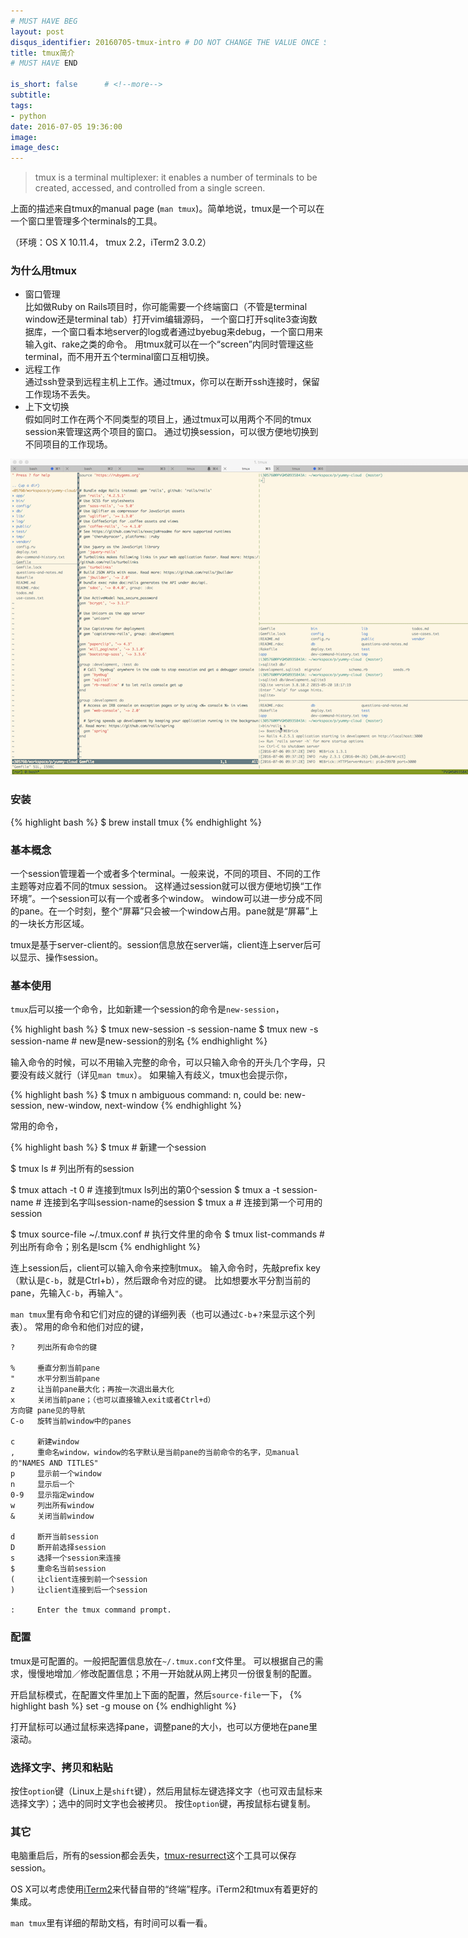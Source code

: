 ```yaml
---
# MUST HAVE BEG
layout: post
disqus_identifier: 20160705-tmux-intro # DO NOT CHANGE THE VALUE ONCE SET
title: tmux简介
# MUST HAVE END

is_short: false      # <!--more-->
subtitle:
tags: 
- python
date: 2016-07-05 19:36:00
image: 
image_desc: 
---
```


> tmux is a terminal multiplexer: it enables a number of terminals to be created, accessed, and controlled from a single screen.

上面的描述来自tmux的manual page (`man tmux`)。简单地说，tmux是一个可以在一个窗口里管理多个terminals的工具。

（环境：OS X 10.11.4， tmux 2.2，iTerm2 3.0.2）

### 为什么用tmux
- 窗口管理     
  比如做Ruby on Rails项目时，你可能需要一个终端窗口（不管是terminal window还是terminal tab）打开vim编辑源码，
  一个窗口打开sqlite3查询数据库，一个窗口看本地server的log或者通过byebug来debug，一个窗口用来输入git、rake之类的命令。
  用tmux就可以在一个“screen”内同时管理这些terminal，而不用开五个terminal窗口互相切换。
- 远程工作     
  通过ssh登录到远程主机上工作。通过tmux，你可以在断开ssh连接时，保留工作现场不丢失。
- 上下文切换     
  假如同时工作在两个不同类型的项目上，通过tmux可以用两个不同的tmux session来管理这两个项目的窗口。
  通过切换session，可以很方便地切换到不同项目的工作现场。
  
<!-- at least one blank line before <div>, <p>, <pre> or <table>,
and one blank after </div>.
but you can use <span>, <cite>, <del> freely -->
<div style="text-align: center;">
  <img src="/images/blog/tmux-ror.png" alt="tmux snapshot" style="max-width:800px;">
</div>

### 安装

{% highlight bash %}
$ brew install tmux
{% endhighlight %}

### 基本概念
一个session管理着一个或者多个terminal。一般来说，不同的项目、不同的工作主题等对应着不同的tmux session。
这样通过session就可以很方便地切换“工作环境”。一个session可以有一个或者多个window。
window可以进一步分成不同的pane。在一个时刻，整个“屏幕”只会被一个window占用。pane就是“屏幕”上的一块长方形区域。

tmux是基于server-client的。session信息放在server端，client连上server后可以显示、操作session。

### 基本使用
`tmux`后可以接一个命令，比如新建一个session的命令是`new-session`，
<!--more-->

{% highlight bash %}
$ tmux new-session -s session-name
$ tmux new -s session-name          # new是new-session的别名
{% endhighlight %}

输入命令的时候，可以不用输入完整的命令，可以只输入命令的开头几个字母，只要没有歧义就行（详见`man tmux`）。
如果输入有歧义，tmux也会提示你，

{% highlight bash %}
$ tmux n
ambiguous command: n, could be: new-session, new-window, next-window
{% endhighlight %}

常用的命令，

{% highlight bash %}
$ tmux                    # 新建一个session

$ tmux ls                 # 列出所有的session

$ tmux attach -t 0        # 连接到tmux ls列出的第0个session
$ tmux a -t session-name  # 连接到名字叫session-name的session
$ tmux a                  # 连接到第一个可用的session

$ tmux source-file ~/.tmux.conf # 执行文件里的命令
$ tmux list-commands            # 列出所有命令；别名是lscm
{% endhighlight %}

连上session后，client可以输入命令来控制tmux。
输入命令时，先敲prefix key（默认是`C-b`，就是Ctrl+b），然后跟命令对应的键。
比如想要水平分割当前的pane，先输入`C-b`，再输入`"`。

`man tmux`里有命令和它们对应的键的详细列表（也可以通过`C-b`+`?`来显示这个列表）。
常用的命令和他们对应的键，


	?     列出所有命令的键

	%     垂直分割当前pane
	"     水平分割当前pane
	z     让当前pane最大化；再按一次退出最大化
	x     关闭当前pane；（也可以直接输入exit或者Ctrl+d）
	方向键 pane见的导航
	C-o   旋转当前window中的panes

	c     新建window
	,     重命名window，window的名字默认是当前pane的当前命令的名字，见manual的"NAMES AND TITLES"
	p     显示前一个window
	n     显示后一个
	0-9   显示指定window
	w     列出所有window
	&     关闭当前window

	d     断开当前session
	D     断开前选择session
	s     选择一个session来连接
	$     重命名当前session
	(     让client连接到前一个session
	)     让client连接到后一个session

	:     Enter the tmux command prompt.


### 配置
tmux是可配置的。一般把配置信息放在`~/.tmux.conf`文件里。
可以根据自己的需求，慢慢地增加／修改配置信息；不用一开始就从网上拷贝一份很复制的配置。

开启鼠标模式，在配置文件里加上下面的配置，然后`source-file`一下，
{% highlight bash %}
set -g mouse on
{% endhighlight %}

打开鼠标可以通过鼠标来选择pane，调整pane的大小，也可以方便地在pane里滚动。

### 选择文字、拷贝和粘贴
按住`option`键（Linux上是`shift`键），然后用鼠标左键选择文字（也可双击鼠标来选择文字）；选中的同时文字也会被拷贝。
按住`option`键，再按鼠标右键复制。

### 其它
电脑重启后，所有的session都会丢失，[tmux-resurrect][2]这个工具可以保存session。

OS X可以考虑使用[iTerm2][3]来代替自带的“终端”程序。iTerm2和tmux有着更好的集成。

`man tmux`里有详细的帮助文档，有时间可以看一看。


[1]: http://stackoverflow.com/questions/17445100/getting-back-old-copy-paste-behaviour-in-tmux-with-mouse "select text, copy, paste"
[2]: https://github.com/tmux-plugins/tmux-resurrect "tmux-resurrect"
[3]: https://www.iterm2.com/news.html "iterm2"

<!-- 
滚动
http://superuser.com/questions/209437/how-do-i-scroll-in-tmux

Paste the text with shift key + middle-button   可以右键么

There are three types of option: server options, session options and window options.
tmux also supports user options which are prefixed with a `@'.

A tmux window may be in one of several mode
The default
The other is copy mode

除了 在cfg文件里配置，可以直接 跑“setw synchronise-panes”这样的命令么？
C-b :   然后直接输入tmux命令就好了。  setw  都是命令

https://www.sitepoint.com/10-killer-tmux-tips/
Tip #2: Multiple Pane Synchronization
 A good use case is having to perform a repetitive operation on multiple machines.

os x, iterm2 上 哪个是meta key，怎么在 preference里配了也没什么用
 
-->






